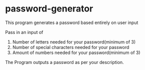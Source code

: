 # password-generator
This program generates a password based entirely on user input

Pass in an input of 
  1. Number of letters needed for your password(minimum of 3)
  2. Number of special characters needed for your password
  3. Amount of numbers needed for your password(minimum of 3)
  
The Program outputs a password as per your description.

